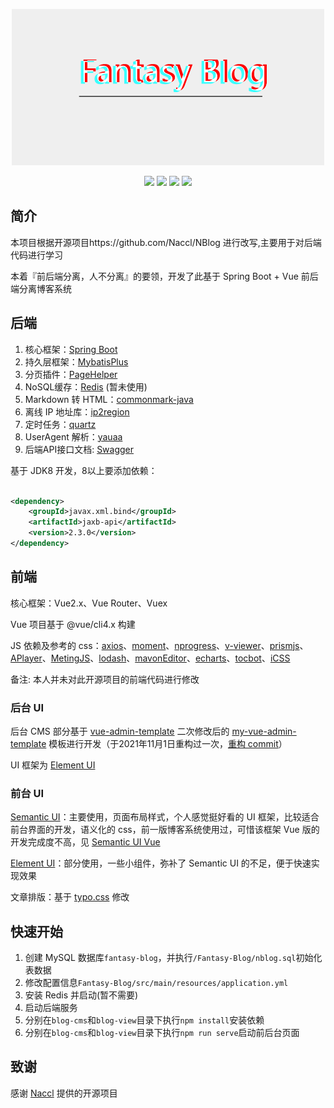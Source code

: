 <p align="center">
	<a href="https://github.com/Fantasy0521/Fantasy-Blog/tree/master" target="_blank">
		<img src="./Fantasy-Blog.png" alt="NBlog logo" 
      style="width: 500px; height: 250px">
	</a>
</p>
<p align="center">
	<img src="https://img.shields.io/badge/JDK-1.8+-orange">
	<img src="https://img.shields.io/badge/SpringBoot-2.7.9-brightgreen">
	<img src="https://img.shields.io/badge/mybatis--plus-3.4.3-yellowgreen">
	<img src="https://img.shields.io/badge/Vue-2.6.11-brightgreen">
</p>


## 简介

本项目根据开源项目https://github.com/Naccl/NBlog 进行改写,主要用于对后端代码进行学习

本着『前后端分离，人不分离』的要领，开发了此基于 Spring Boot + Vue 前后端分离博客系统

## 后端

1. 核心框架：[Spring Boot](https://github.com/spring-projects/spring-boot)
2. 持久层框架：[MybatisPlus](https://baomidou.com/pages/24112f/)
3. 分页插件：[PageHelper](https://github.com/pagehelper/Mybatis-PageHelper)
4. NoSQL缓存：[Redis](https://github.com/redis/redis) (暂未使用)
5. Markdown 转 HTML：[commonmark-java](https://github.com/commonmark/commonmark-java)
6. 离线 IP 地址库：[ip2region](https://github.com/lionsoul2014/ip2region)
7. 定时任务：[quartz](https://github.com/quartz-scheduler/quartz)
8. UserAgent 解析：[yauaa](https://github.com/nielsbasjes/yauaa)
9. 后端API接口文档: [Swagger](https://swagger.io/)

基于 JDK8 开发，8以上要添加依赖：

```xml

<dependency>
    <groupId>javax.xml.bind</groupId>
    <artifactId>jaxb-api</artifactId>
    <version>2.3.0</version>
</dependency>
```

## 前端

核心框架：Vue2.x、Vue Router、Vuex

Vue 项目基于 @vue/cli4.x 构建

JS 依赖及参考的
css：[axios](https://github.com/axios/axios)、[moment](https://github.com/moment/moment)、[nprogress](https://github.com/rstacruz/nprogress)、[v-viewer](https://github.com/fengyuanchen/viewerjs)、[prismjs](https://github.com/PrismJS/prism)、[APlayer](https://github.com/DIYgod/APlayer)、[MetingJS](https://github.com/metowolf/MetingJS)、[lodash](https://github.com/lodash/lodash)、[mavonEditor](https://github.com/hinesboy/mavonEditor)、[echarts](https://github.com/apache/echarts)、[tocbot](https://github.com/tscanlin/tocbot)、[iCSS](https://github.com/chokcoco/iCSS)

备注: 本人并未对此开源项目的前端代码进行修改

### 后台 UI

后台 CMS 部分基于 [vue-admin-template](https://github.com/PanJiaChen/vue-admin-template)
二次修改后的 [my-vue-admin-template](https://github.com/Naccl/my-vue-admin-template)
模板进行开发（于2021年11月1日重构过一次，[重构 commit](https://github.com/Naccl/NBlog/commit/b33641fe34b2bed34e8237bacf67146cd64be4cf)）

UI 框架为 [Element UI](https://github.com/ElemeFE/element)

### 前台 UI

[Semantic UI](https://semantic-ui.com/)：主要使用，页面布局样式，个人感觉挺好看的 UI 框架，比较适合前台界面的开发，语义化的 css，前一版博客系统使用过，可惜该框架 Vue
版的开发完成度不高，见 [Semantic UI Vue](https://semantic-ui-vue.github.io/#/)

[Element UI](https://github.com/ElemeFE/element)：部分使用，一些小组件，弥补了 Semantic UI 的不足，便于快速实现效果

文章排版：基于 [typo.css](https://github.com/sofish/typo.css) 修改

## 快速开始

1. 创建 MySQL 数据库`fantasy-blog`，并执行`/Fantasy-Blog/nblog.sql`初始化表数据
2. 修改配置信息`Fantasy-Blog/src/main/resources/application.yml`
3. 安装 Redis 并启动(暂不需要)
4. 启动后端服务
5. 分别在`blog-cms`和`blog-view`目录下执行`npm install`安装依赖
6. 分别在`blog-cms`和`blog-view`目录下执行`npm run serve`启动前后台页面

## 致谢

感谢 [Naccl](https://github.com/Naccl) 提供的开源项目
